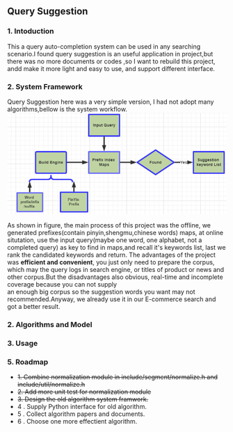 ## Query Suggestion
### 1. Intoduction
This a query auto-completion system can be used in any searching scenario.I found query suggestion is an useful application in project,but there was 
no more documents or codes ,so I want to rebuild this project, andd make it more light and easy to use, and support different interface.

### 2. System Framework
Query Suggestion here was a very simple version, I had not adopt many algorithms,bellow is the system workflow.
![SystemFramework](./doc/qs_workflow.png)

As shown in figure, the main process of this project was the offline, we generated prefixes(contain pinyin,shengmu,chinese words) maps, at online situtation,
use the input query(maybe one word, one alphabet, not a completed query) as key to find in maps,and recall it's keywords list, last we rank the candidated 
keywords and return. The advantages of the project was **efficient and convenient**, you just only need to prepare the corpus, which may the query logs in
search engine, or titles of product or news and other corpus.But the disadvantages also obvious, real-time and incomplete coverage because you can not supply \
an enough big corpus so the suggestion words you want may not recommended.Anyway, we already use it in our E-commerce search and got a better result.
### 2. Algorithms and Model

### 3. Usage

### 5. Roadmap
- ~~1. Combine normalization module in include/segment/normalize.h and include/util/normalize.h~~
- ~~2. Add more unit test for normalization module~~
- ~~3. Design the old algorithm system framwork.~~
- 4 . Supply Python interface for old algorithm.
- 5 . Collect algorithm papers and documents.
- 6 . Choose one more effectient algorithm.

